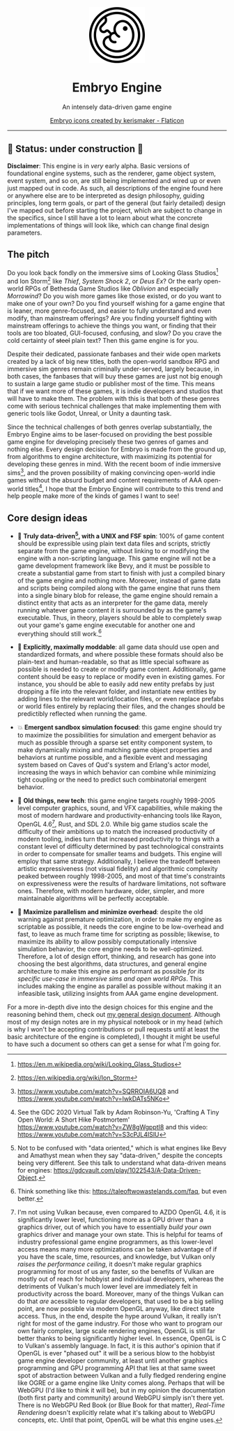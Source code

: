 <div align="center">
  <img src="./embryo.png" width="128" height="128" style="display: block; margin: 0 auto"/>
  <h1>Embryo Engine</h1>
  <p>An intensely data-driven game engine</p>

<a href="https://www.flaticon.com/free-icons/embryo" title="embryo icons">Embryo icons created by kerismaker - Flaticon</a>
</div>


---

## 🚧 Status: under construction 🚧

**Disclaimer**: This engine is in *very* early alpha. Basic versions of
foundational engine systems, such as the renderer, game object system, event
system, and so on, are still being implemented and wired up or even just mapped
out in code. As such, all descriptions of the engine found here or anywhere else
are to be interpreted as design philosophy, guiding principles, long term goals,
or part of the general (but fairly detailed) design I've mapped out before
starting the project, which are subject to change in the specifics, since I
still have a lot to learn about what the concrete implementations of things will
look like, which can change final design parameters.

## The pitch

Do you look back fondly on the immersive sims of Looking Glass Studios[^1] and
Ion Storm[^2] like *Thief*, *System Shock 2*, or *Deus Ex*? Or the early
open-world RPGs of Bethesda Game Studios like *Oblivion* and especially
*Morrowind*? Do you wish more games like those existed, or do you want to make
one of your own? Do you find yourself wishing for a game engine that is leaner,
more genre-focused, and easier to fully understand and even modify, than
mainstream offerings? Are you finding yourself fighting with mainstream
offerings to achieve the things you want, or finding that their tools are too
bloated, GUI-focused, confusing, and slow? Do you crave the cold certainty of
~~steel~~ plain text? Then this game engine is for you.

Despite their dedicated, passionate fanbases and their wide open markets created
by a lack of big new titles, both the open-world sandbox RPG and immersive sim
genres remain criminally under-served, largely because, in both cases, the
fanbases that will buy these games are just not big enough to sustain a large
game studio or publisher most of the time. This means that if we want more of
these games, it is indie developers and studios that will have to make them. The
problem with this is that both of these genres come with serious technical
challenges that make implementing them with generic tools like Godot, Unreal, or
Unity a daunting task.

Since the technical challenges of both genres overlap substantially, the Embryo
Engine aims to be laser-focused on providing the best possible game engine for
developing precisely these two genres of games and nothing else. Every design
decision for Embryo is made from the ground up, from algorithms to engine
architecture, with maximizing its potential for developing these genres in mind.
With the recent boom of indie immersive sims[^3], and the proven possibility of
making convincing open-world indie games without the absurd budget and content
requirements of AAA open-world titles[^4], I hope that the Embryo Engine will
contribute to this trend and help people make more of the kinds of games I want
to see!

## Core design ideas

- 📝 **Truly data-driven[^5], with a UNIX and FSF spin**: 100% of game content
  should be expressible using plain text data files and scripts, strictly
  separate from the game engine, without linking to or modifying the engine with
  a non-scripting language. This game engine will not be a game development
  framework like Bevy, and it must be possible to create a substantial game from
  start to finish with just a compiled binary of the game engine and nothing
  more. Moreover, instead of game data and scripts being compiled along with the
  game engine that runs them into a single binary blob for release, the game
  engine should remain a distinct entity that acts as an interpreter for the
  game data, merely running whatever game content it is surrounded by as the
  game's executable. Thus, in theory, players should be able to completely swap
  out your game's game engine executable for another one and everything should
  still work.[^6]

- 🔬 **Explicitly, maximally moddable**: all game data should use open and
  standardized formats, and where possible these formats should also be
  plain-text and human-readable, so that as little special software as possible
  is needed to create or modify game content. Additionally, game content should
  be easy to replace or modify even in existing games. For instance, you should
  be able to easily add new entity prefabs by just dropping a file into the
  relevant folder, and instantiate new entities by adding lines to the relevant
  world/location files, or even replace prefabs or world files entirely by
  replacing their files, and the changes should be predictibly reflected when
  running the game.
  
- 💥 **Emergent sandbox simulation focused**: this game engine should try to
  maximize the possibilities for simulation and emergent behavior as much as
  possible through a sparse set entity component system, to make dynamically
  mixing and matching game object properties and behaviors at runtime possible,
  and a flexible event and messaging system based on Caves of Qud's system and
  Erlang's actor model, increasing the ways in which behavior can combine while
  minimizing tight coupling or the need to predict such combinatorial emergent
  behavior.
  
- 🧓 **Old things, new tech**: this game engine targets roughly 1998-2005 level
  computer graphics, sound, and VFX capabilities, while making the most of
  modern hardware and productivity-enhancing tools like Rayon, OpenGL 4.6[^7], Rust,
  and SDL 2.0. While big game studios scale the difficulty of their ambitions up
  to match the increased productivity of modern tooling, indies turn that
  increased productivity to things with a constant level of difficulty
  determined by past technological constraints in order to compensate for
  smaller teams and budgets. This engine will employ that same strategy.
  Additionally, I believe the tradeoff between artistic expressiveness (not
  visual fidelity) and algorithmic complexity peaked between roughly 1998-2005,
  and most of that time's constraints on expressiveness were the results of
  hardware limitations, not software ones. Therefore, with modern hardware,
  older, simpler, and more maintainable algorithms will be perfectly acceptable.

- 🔀 **Maximize parallelism and minimize overhead**: despite the old warning
  against premature optimization, in order to make my engine as scriptable as
  possible, it needs the core engine to be low-overhead and fast, to leave as
  much frame time for scripting as possible; likewise, to maximize its ability
  to allow possibly computationally intensive simulation behavior, the core
  engine needs to be well-optimized. Therefore, a lot of design effort,
  thinking, and research has gone into choosing the best algorithms, data
  structures, and general engine architecture to make this engine as performant
  as possible *for its specific use-case in immersive sims and open world RPGs*.
  This includes making the engine as parallel as possible without making it an
  infeasible task, utilizing insights from AAA game engine development.

For a more in-depth dive into the design choices for this engine and the
reasoning behind them, check out [my general design document](./DESIGN.md).
Although most of my design notes are in my physical notebook or in my head
(which is why I won't be accepting contributions or pull requests until at least
the basic architecture of the engine is completed), I thought it might be useful
to have such a document so others can get a sense for what I'm going for.

[^1]: <https://en.m.wikipedia.org/wiki/Looking_Glass_Studios>

[^2]: <https://en.wikipedia.org/wiki/Ion_Storm>

[^3]: <https://www.youtube.com/watch?v=SQRROIA6UQ8> and <https://www.youtube.com/watch?v=IwkDATs5NKo>

[^4]: See the GDC 2020 Virtual Talk by Adam Robinson-Yu, 'Crafting A Tiny Open
    World: A Short Hike Postmortem' <https://www.youtube.com/watch?v=ZW8gWgpptI8>
    and this video: <https://www.youtube.com/watch?v=S3cPJL4ISlU>

[^5]: Not to be confused with "data oriented," which is what engines like Bevy and
    Amathyst mean when they say "data-driven," despite the concepts being very
    different. See this talk to understand what data-driven means for engines:
    <https://gdcvault.com/play/1022543/A-Data-Driven-Object>.

[^6]: Think something like this: <https://taleoftwowastelands.com/faq>, but
    even better.
    
[^7]: I'm not using Vulkan because, even compared to AZDO OpenGL 4.6, it is
    significantly lower level, functioning more as a GPU driver than a graphics
    driver, out of which you have to essentially *build your own* graphics
    driver and manage your own state. This is helpful for teams of industry
    professional game engine programmers, as this lower-level access means many
    more optimizations can be taken advantage of if you have the scale, time,
    resources, and knowledge, but Vulkan only *raises the performance ceiling*,
    it doesn't make regular graphics programming for most of us any faster, so
    the benefits of Vulkan are mostly out of reach for hobbyist and individual
    developers, whereas the detriments of Vulkan's much lower level are
    immediately felt in productivity across the board. Moreover, many of the
    things Vulkan can do that *are* acessible to regular developers, that used
    to be a big selling point, are now possible via modern OpenGL anyway, like
    direct state access. Thus, in the end, despite the hype around Vulkan, it
    really isn't right for most of the game industry. For those who want to
    program our own fairly complex, large scale rendering engines, OpenGL is
    still far better thanks to being significantly higher level. In essence,
    OpenGL is C to Vulkan's assembly language. In fact, it is this author's
    opinion that if OpenGL is ever "phased out" it will be a serious blow to the
    hobbyist game engine developer community, at least until another graphics
    programming and GPU programming API that lies at that same sweet spot of
    abstraction between Vulkan and a fully fledged rendering engine like OGRE or
    a game engine like Unity comes along. Perhaps that will be WebGPU (I'd like
    to think it will be), but in my opinion the documentation (both first party
    and community) around WebGPU simply isn't there yet. There is no WebGPU Red
    Book (or Blue Book for that matter), *Real-Time Rendering* doesn't
    explicitly relate what it's talking about to WebGPU concepts, etc. Until
    that point, OpenGL will be what this engine uses.

